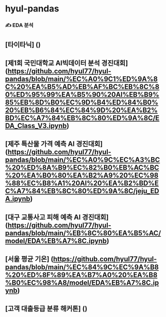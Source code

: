 # hyul-pandas

### ✍️ EDA 분석

## [타이타닉] ()
## [제1회 국민대학교 AI빅데이터 분석 경진대회] (https://github.com/hyul77/hyul-pandas/blob/main/%EC%A0%9C1%ED%9A%8C%20%EA%B5%AD%EB%AF%BC%EB%8C%80%ED%95%99%EA%B5%90%20AI%EB%B9%85%EB%8D%B0%EC%9D%B4%ED%84%B0%20%EB%B6%84%EC%84%9D%20%EA%B2%BD%EC%A7%84%EB%8C%80%ED%9A%8C/EDA_Class_V3.ipynb)
## [제주 특산물 가격 예측 AI 경진대회] (https://github.com/hyul77/hyul-pandas/blob/main/%EC%A0%9C%EC%A3%BC%20%ED%8A%B9%EC%82%B0%EB%AC%BC%20%EA%B0%80%EA%B2%A9%20%EC%98%88%EC%B8%A1%20AI%20%EA%B2%BD%EC%A7%84%EB%8C%80%ED%9A%8C/jeju_EDA.ipynb)
## [대구 교통사고 피해 예측 AI 경진대회] (https://github.com/hyul77/hyul-pandas/blob/main/%EB%8C%80%EA%B5%AC/model/EDA%EB%A7%8C.ipynb)
## [서울 평균 기온] (https://github.com/hyul77/hyul-pandas/blob/main/%EC%84%9C%EC%9A%B8%20%ED%8F%89%EA%B7%A0%20%EA%B8%B0%EC%98%A8/model/EDA%EB%A7%8C.ipynb)
## [고객 대출등급 분류 해커톤] ()
